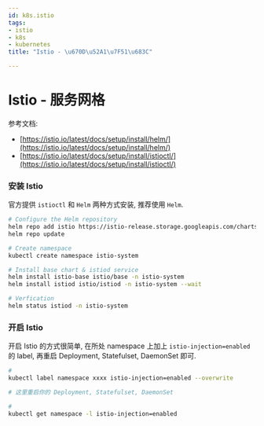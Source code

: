 ```yaml
---
id: k8s.istio
tags:
- istio
- k8s
- kubernetes
title: "Istio - \u670D\u52A1\u7F51\u683C"

---
```

# Istio - 服务网格
参考文档:

+ [https://istio.io/latest/docs/setup/install/helm/](https://istio.io/latest/docs/setup/install/helm/)
+ [https://istio.io/latest/docs/setup/install/istioctl/](https://istio.io/latest/docs/setup/install/istioctl/)

### 安装 Istio
官方提供 `istioctl` 和 `Helm` 两种方式安装, 推荐使用 `Helm`.

```bash
# Configure the Helm repository
helm repo add istio https://istio-release.storage.googleapis.com/charts
helm repo update

# Create namespace
kubectl create namespace istio-system

# Install base chart & istiod service
helm install istio-base istio/base -n istio-system
helm install istiod istio/istiod -n istio-system --wait

# Verfication
helm status istiod -n istio-system
```

### 开启 Istio
开启 Istio 的方式很简单, 在所处 namespace 上加上 `istio-injection=enabled`的 label, 再重启 Deployment, Statefulset, DaemonSet 即可.

```bash
# 
kubectl label namespace xxxx istio-injection=enabled --overwrite

# 这里重启你的 Deployment, Statefulset, DaemonSet

# 
kubectl get namespace -l istio-injection=enabled
```


